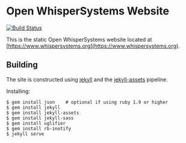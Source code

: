 # Open WhisperSystems Website

[![Build Status](https://travis-ci.org/WhisperSystems/whispersystems.org.svg?branch=master)](https://travis-ci.org/WhisperSystems/whispersystems.org)

This is the static Open WhisperSystems website located at [https://www.whispersystems.org](https://www.whispersystems.org).

## Building

The site is constructed using [jekyll](http://jekyllrb.com/) and the [jekyll-assets](http://ixti.net/jekyll-assets/) pipeline.

Installing:

```
$ gem install json    # optional if using ruby 1.9 or higher
$ gem install jekyll
$ gem install jekyll-assets
$ gem install jekyll-sass
$ gem install uglifier
$ gem install rb-inotify
$ jekyll serve
```
